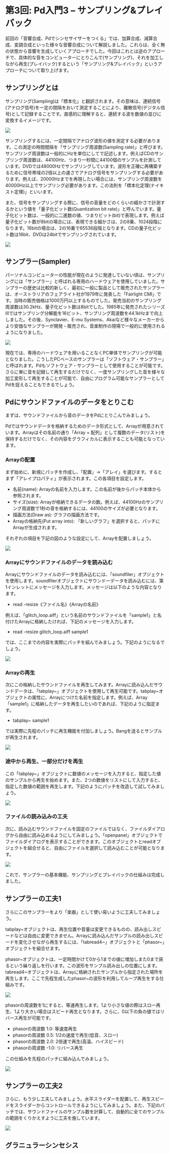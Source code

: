 # 第3回: Pd入門3 – サンプリング&プレイバック

前回の「音響合成、Pdでシンセサイザーをつくる」では、加算合成、減算合成、変調合成といった様々な音響合成について解説しました。これらは、全く無の状態から音響を生成していくアプローチでした。今回はこれとは逆のアプローチで、具体的な音をコンピューターにとりこんで(サンプリング)、それを加工しながら再生(プレイバック)するという「サンプリング&プレイバック」というアプローチについて取り上げます。

## サンプリングとは

サンプリング(Sampling)は「標本化」と翻訳されます。その意味は、連続信号(アナログ信号)を一定の間隔をおいて測定することにより、離散信号(デジタル信号)として記録することです。直感的に理解すると、連続する波を数値の並びに変換するイメージです。

![](img/130506/screen3–2-3_1.png)

サンプリングするには、一定間隔でアナログ波形の値を測定する必要があります。この測定の時間間隔を「サンプリング周波数(Sampling rate)」と呼びます。サンプリング周波数は一般的にHzを単位にしてで記述します。例えばCDのサンプリング周波数は、44100Hz、つまり一秒間に44100個のサンプルを計測しています。DVDでは48000Hzでサンプリングしています。波形を正確に再構築するために信号帯域の2倍以上の速さでアナログ信号をサンプリングする必要があります。例えば、20000Hzまでを再現したい場合には、サンプリング周波数を40000Hz以上でサンプリング必要があります。この法則を「標本化定理(ナイキスト定理)」といいます。

また、信号をサンプリングする際に、信号の音量をどのくらいの細かさで計測するかという値を「量子化ビット数(Quantization bit rate)」と呼んでいます。量子化ビット数は、一般的に二進数の値、つまりビット(bit)で表現します。例えば量子化ビット数が8bitの場合には、表現できる細かさは、2の8乗、1024段階になります。16bitの場合は、2の16乗で65536段階となります。CDの量子化ビット数は16bit、DVDは24bitでサンプリングされています。

![](img/130506/sampling_param.jpg)

## サンプラー(Sampler)

パーソナルコンピューターの性能が現在のように発達していない頃は、サンプリングには「サンプラー」と呼ばれる専用のハードウェアを使用していました。サンプラーの歴史は比較的新しく、最初に一般に製品として販売されたサンプラーは、オーストラリアのフェアライト社が1979年に発表した「Fairlight CMI」です。当時の販売価格は1000万円以上するものでした。発売当初のサンプリング周波数は30.2kHz、量子化ビット数は8bitでした。1985年に発売されたシリーズIIIではサンプリング分解能を16ビット、サンプリング周波数を44.1kHzまで向上しました。その後、Synclavier、E-mu Systems、Akaiなど様々なメーカーからより安価なサンプラーが開発・販売され、音楽制作の現場で一般的に使用されるようになりました。

![](img/130506/Fairlight_green_screen.jpg)

現在では、専用のハードウェアを用いることなくPC単体でサンプリングが可能となりました。こうしたPCベースのサンプラーは「ソフトウェア・サンプラー」と呼ばれます。Pdもソフトウェア・サンプラーとして使用することが可能です。さらに単に音を記録して再生するだけでなく、一度サンプリングした音を様々な加工変形して再生することが可能で、自由にプログラム可能なサンプラーとしてPdを捉えることもできるでしょう。

## Pdにサウンドファイルのデータをとりこむ

まずは、サウンドファイルから音のデータをPdにとりこんでみましょう。

Pdではサウンドデータを格納するためのデータ形式として、Arrayが用意されています。Arrayはその名前の通り「Array = 配列」として複数のデータ(リスト)を保持するだけでなく、その内容をグラフィカルに表示することも可能となっています。

### Arrayの配置

まず始めに、新規にパッチを作成し、「配置」→「アレイ」を選びます。するとまず「アレイプロパティ」が表示されます。この各項目を設定します。

* 名前(name): Arrayの名前を入力します。この名前が後からパッチ本体から参照されます。
* サイズ(size): Arrayが格納できるデータの数。例えば、44100Hzのサンプリング周波数で1秒の音を格納するには、44100のサイズが必要となります。
* 描画方法(Draw as): グラフの描画方法です。
* Arrayの格納先(Put array into): 「新しいグラフ」を選択すると、パッチにArrayが生成されます。

それぞれの項目を下記の図のような設定にして、Arrayを配置しましょう。

![](img/130506/array_property.jpg)

### Arrayにサウンドファイルのデータを読み込む

Arrayにサウンドファイルのデータを読み込むには、「soundfiler」オブジェクトを使用します。soundfilerオブジェクトにサウンドーデータを読み込むには、第1インレットにメッセージを入力します。メッセージは以下のような内容となります。

* read -resize《ファイル名》《Arrayの名前》

例えば、「glitch_loop.aiff」という名前のサウンドファイルを「sample1」と名付けたArrayに格納したければ、下記のメッセージを入力します。

* read -resize glitch_loop.aiff sample1

では、ここまでの内容を実際にパッチを組んでみましょう。下記のようになるでしょう。

![](img/130506/soundfiler.jpg)

### Arrayの再生

次にこの格納したサウンドファイルを再生してみます。Arrayに読み込んだサウンドデータは、「tabplay~」オブジェクトを使用して再生可能です。tabplay~オブジェクトの属性に、Arrayにつけた名前を指定します。例えば、Array「sample1」に格納したデータを再生したいのであれば、下記のように指定ます。

* tabplay~ sample1

では実際に先程のパッチに再生機能を付加しましょう。Bangを送るとサンプルが再生されます。

![](img/130506/tabplay.jpg)

### 途中から再生、一部分だけを再生

この「tabplay~」オブジェクトに数値のメッセージを入力すると、指定した値のサンプルから再生を始めます。また、2つの数値をリストにして入力すると、指定した数値の範囲を再生します。下記のようにパッチを改造して試してみましょう。

![](img/130506/tabplay2.jpg)

### ファイルの読み込みの工夫

次に、読み込むサウンドファイルを固定のファイルではなく、ファイルダイアログから自由に読み込めるようにしてみましょう。「openpanel」オブジェクトでファイルダイアログを表示することができます。このオブジェクトとreadオブジェクトを組合せると、自由にファイルを選択して読み込むことが可能となります。

![](img/130506/openpanel.jpg)

これで、サンプラーの基本機能、サンプリングとプレイバックの仕組みは完成しました。

## サンプラーの工夫1

さらにこのサンプラーをより「楽器」として使い易いように工夫してみましょう。

tabplay~オブジェクトは、再生位置や音量は変更できるものの、読み出しスピードなどは自由に変更できません。Arrayに読み込んだサンプルの読み出しスピードを変化させながら再生するには、「tabread4~」オブジェクトと「phasor~」オブジェクトを組合せます。

phasor~オブジェクトは、一定時間かけて0から1までの値に増加しまた0まで戻るという繰り返しを行います。この波形をサンプル読み出しの位置にします。tabread4~オブジェクトは、Arrayに格納されたサンプルから指定された場所を再生します。ここで先程生成したphasor~の波形を利用してループ再生をする仕組みです。

![](img/130506/phasor.jpg)

phasorの周波数を1にすると、等速再生します。1より小さな値の際はスロー再生、1より大きい場合はスピード再生となります。さらに、0以下の負の値ではリバース再生が可能です。

* phasorの周波数  1.0: 等速度再生
* phasorの周波数  0.5: 1/2の速度で再生(低音、スロー)
* phasorの周波数  2.0: 2倍速で再生(高温、ハイスピード)
* phasorの周波数 -1.0: リバース再生

この仕組みを先程のパッチに組み込んでみましょう。

![](img/130506/tabread.jpg)

## サンプラーの工夫2

さらに、もう少し工夫してみましょう。水平スライダーを配置して、再生スピードをスライダーからコントロールできるようにしてみましょう。また、下記のパッチでは、サウンドファイルのサンプル数を計算して、自動的に全てのサンプルの範囲をくりかえすように工夫を施しています。

![](img/130506/sampler2.jpg)

## グラニュラーシンセシス

